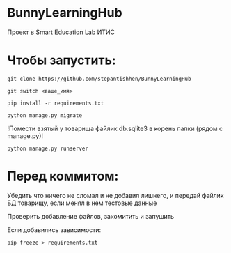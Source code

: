 # BunnyLearningHub
Проект в Smart Education Lab ИТИС
# Чтобы запустить:
`git clone https://github.com/stepantishhen/BunnyLearningHub`


`git switch <ваше_имя>`

`pip install -r requirements.txt`

`python manage.py migrate`

!Помести взятый у товарища файлик db.sqlite3 в корень папки (рядом с manage.py)!

`python manage.py runserver`
# Перед коммитом:
Убедить что ничего не сломал и не добавил лишнего, и передай файлик БД товарищу, если менял в нем тестовые данные

Проверить добавление файлов, закомитить и запушить

Если добавились зависимости:

`pip freeze > requirements.txt`